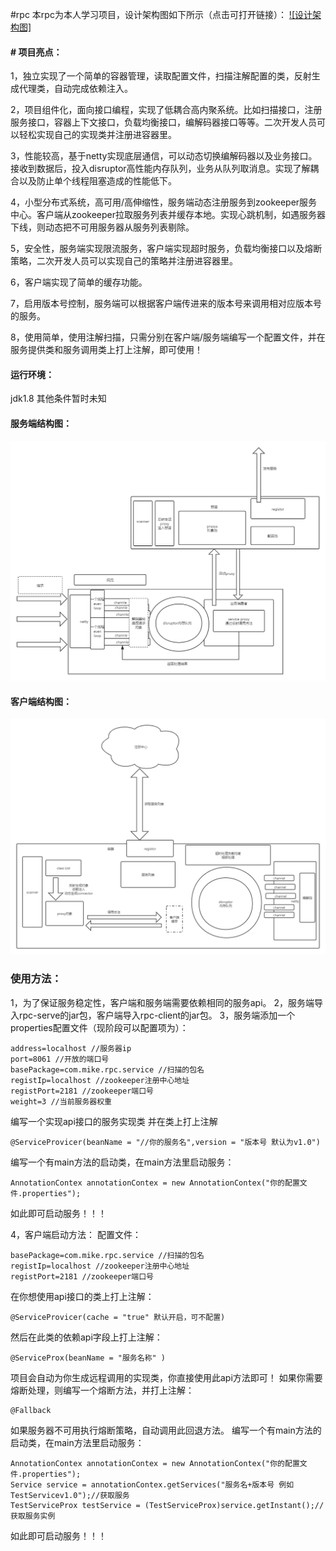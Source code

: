 #rpc
本rpc为本人学习项目，设计架构图如下所示（点击可打开链接）：
[![设计架构图]](https://github.com/mikeniubi2019/rpc/blob/master/img/%E6%9C%AA%E5%91%BD%E5%90%8D%E6%96%87%E4%BB%B6.png "设计架构图")
#### # 项目亮点：
1，独立实现了一个简单的容器管理，读取配置文件，扫描注解配置的类，反射生成代理类，自动完成依赖注入。

2，项目组件化，面向接口编程，实现了低耦合高内聚系统。比如扫描接口，注册服务接口，容器上下文接口，负载均衡接口，编解码器接口等等。二次开发人员可以轻松实现自己的实现类并注册进容器里。

3，性能较高，基于netty实现底层通信，可以动态切换编解码器以及业务接口。接收到数据后，投入disruptor高性能内存队列，业务从队列取消息。实现了解耦合以及防止单个线程阻塞造成的性能低下。

4，小型分布式系统，高可用/高伸缩性，服务端动态注册服务到zookeeper服务中心。客户端从zookeeper拉取服务列表并缓存本地。实现心跳机制，如遇服务器下线，则动态把不可用服务器从服务列表剔除。

5，安全性，服务端实现限流服务，客户端实现超时服务，负载均衡接口以及熔断策略，二次开发人员可以实现自己的策略并注册进容器里。

6，客户端实现了简单的缓存功能。

7，启用版本号控制，服务端可以根据客户端传进来的版本号来调用相对应版本号的服务。

8，使用简单，使用注解扫描，只需分别在客户端/服务端编写一个配置文件，并在服务提供类和服务调用类上打上注解，即可使用！


#### 运行环境：
jdk1.8
其他条件暂时未知
#### 服务端结构图：
![](https://github.com/mikeniubi2019/rpc/blob/master/img/%E6%9C%8D%E5%8A%A1%E7%AB%AF%E7%BB%93%E6%9E%84%E5%9B%BE.png)
#### 客户端结构图：
![](https://github.com/mikeniubi2019/rpc/blob/master/img/%E5%AE%A2%E6%88%B7%E7%AB%AF%E7%BB%93%E6%9E%84%E5%9B%BE.png)

### 使用方法：
1，为了保证服务稳定性，客户端和服务端需要依赖相同的服务api。
2，服务端导入rpc-serve的jar包，客户端导入rpc-client的jar包。
3，服务端添加一个properties配置文件（现阶段可以配置项为）：
```
address=localhost //服务器ip
port=8061 //开放的端口号
basePackage=com.mike.rpc.service //扫描的包名
registIp=localhost //zookeeper注册中心地址
registPort=2181 //zookeeper端口号
weight=3 //当前服务器权重
```
编写一个实现api接口的服务实现类
并在类上打上注解 
```
@ServiceProvicer(beanName = "//你的服务名",version = "版本号 默认为v1.0")
```
编写一个有main方法的启动类，在main方法里启动服务：

```
AnnotationContex annotationContex = new AnnotationContex("你的配置文件.properties");
```
如此即可启动服务！！！

4，客户端启动方法：
配置文件：
```
basePackage=com.mike.rpc.service //扫描的包名
registIp=localhost //zookeeper注册中心地址
registPort=2181 //zookeeper端口号
```
在你想使用api接口的类上打上注解：
```
@ServiceProvicer(cache = "true" 默认开启，可不配置)
```
然后在此类的依赖api字段上打上注解：
```
@ServiceProx(beanName = "服务名称" )
```
项目会自动为你生成远程调用的实现类，你直接使用此api方法即可！
如果你需要熔断处理，则编写一个熔断方法，并打上注解：
```
@Fallback
```
如果服务器不可用执行熔断策略，自动调用此回退方法。
编写一个有main方法的启动类，在main方法里启动服务：

```
AnnotationContex annotationContex = new AnnotationContex("你的配置文件.properties");
Service service = annotationContex.getServices("服务名+版本号 例如TestServicev1.0");//获取服务
TestServiceProx testService = (TestServiceProx)service.getInstant();//获取服务实例
```
如此即可启动服务！！！


